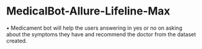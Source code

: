 # MedicalBot-Allure-Lifeline-Max
• Medicament bot will help the users answering in yes or no on asking about the symptoms they have and recommend the doctor from the dataset created.
